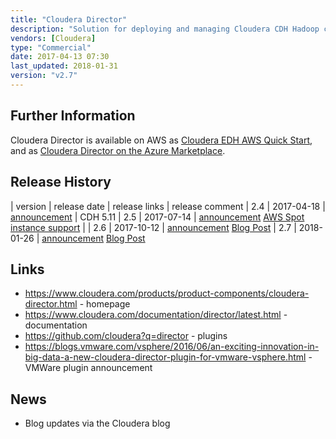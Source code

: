 ```yaml
---
title: "Cloudera Director"
description: "Solution for deploying and managing Cloudera CDH Hadoop clusters on cloud infrastructure based on automatically provisioned infrastructure with Hadoop provisioned on top via Cloudera Manager.  Includes out of the box support for Amazon Web Services, Microsoft Azure and Google Cloud Platform, with support for vSphere available from VMWare, with a Service Provider Interface (SPI) for adding support for new providers.  Supports the ability to scale clusters up and down, clone clusters, run post deployment scripts, and create Kerberized and highly available clusters.  Manageable through a web UI, a REST API (with Python and Java APIs) and a CLI.  Released at 1.0 in October 2014 as part of Cloudera Enterprise 5.2.  Free to download and use, with commercial support available as part of a Cloudera Enterprise subscription."
vendors: [Cloudera]
type: "Commercial"
date: 2017-04-13 07:30
last_updated: 2018-01-31
version: "v2.7"
---
```

## Further Information

Cloudera Director is available on AWS as [Cloudera EDH AWS Quick Start](https://aws.amazon.com/quickstart/architecture/cloudera/), and as [Cloudera Director on the Azure Marketplace](https://azuremarketplace.microsoft.com/en-us/marketplace/apps/cloudera.director-on-azure?tab=Overview).

## Release History

| version | release date | release links | release comment
| 2.4 | 2017-04-18 | [announcement](http://blog.cloudera.com/blog/2017/04/whats-new-in-cloudera-director-2-4/) | CDH 5.11
| 2.5 | 2017-07-14 | [announcement](http://blog.cloudera.com/blog/2017/07/whats-new-in-cloudera-director-2-5/) [AWS Spot instance support](http://blog.cloudera.com/blog/2017/08/cloudera-director-and-spot-instances-resilience-and-repair/) | 
| 2.6 | 2017-10-12 | [announcement](http://community.cloudera.com/t5/Community-News-Release/ANNOUNCE-Cloudera-Director-2-6-0-Released/td-p/60880) [Blog Post](http://blog.cloudera.com/blog/2017/10/whats-new-in-cloudera-director-2-6/)
| 2.7 | 2018-01-26 | [announcement](http://community.cloudera.com/t5/Community-News-Release/ANNOUNCE-Cloudera-Director-2-7-0-Released/m-p/64054#M214) [Blog Post](http://blog.cloudera.com/blog/2018/01/whats-new-in-cloudera-director-2-7/)

## Links

* <https://www.cloudera.com/products/product-components/cloudera-director.html> - homepage
* <https://www.cloudera.com/documentation/director/latest.html> - documentation
* <https://github.com/cloudera?q=director> - plugins
* <https://blogs.vmware.com/vsphere/2016/06/an-exciting-innovation-in-big-data-a-new-cloudera-director-plugin-for-vmware-vsphere.html> - VMWare plugin announcement

## News

* Blog updates via the Cloudera blog